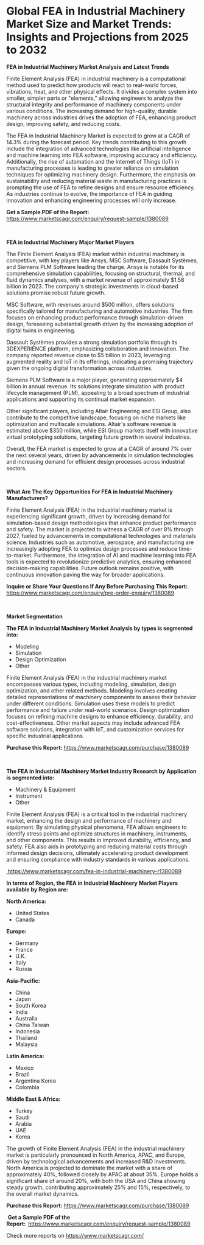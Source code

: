 <p><h1>Global FEA in Industrial Machinery Market Size and Market Trends: Insights and Projections from 2025 to 2032</h1></p><p><strong>FEA in Industrial Machinery Market Analysis and Latest Trends</strong></p>
<p><p>Finite Element Analysis (FEA) in industrial machinery is a computational method used to predict how products will react to real-world forces, vibrations, heat, and other physical effects. It divides a complex system into smaller, simpler parts or "elements," allowing engineers to analyze the structural integrity and performance of machinery components under various conditions. The increasing demand for high-quality, durable machinery across industries drives the adoption of FEA, enhancing product design, improving safety, and reducing costs.</p><p>The FEA in Industrial Machinery Market is expected to grow at a CAGR of 14.3% during the forecast period. Key trends contributing to this growth include the integration of advanced technologies like artificial intelligence and machine learning into FEA software, improving accuracy and efficiency. Additionally, the rise of automation and the Internet of Things (IoT) in manufacturing processes is leading to greater reliance on simulation techniques for optimizing machinery design. Furthermore, the emphasis on sustainability and reducing material waste in manufacturing practices is prompting the use of FEA to refine designs and ensure resource efficiency. As industries continue to evolve, the importance of FEA in guiding innovation and enhancing engineering processes will only increase.</p></p>
<p><strong>Get a Sample PDF of the Report:&nbsp;</strong> <a href="https://www.marketscagr.com/enquiry/request-sample/1380089?utm_campaign=2459&utm_medium=2&utm_source=Github&utm_content=ia&utm_term=11032025&utm_id=fea-in-industrial-machinery">https://www.marketscagr.com/enquiry/request-sample/1380089</a></p>
<p>&nbsp;</p>
<p><strong>FEA in Industrial Machinery Major Market Players</strong></p>
<p><p>The Finite Element Analysis (FEA) market within industrial machinery is competitive, with key players like Ansys, MSC Software, Dassault Systèmes, and Siemens PLM Software leading the charge. Ansys is notable for its comprehensive simulation capabilities, focusing on structural, thermal, and fluid dynamics analyses, with a market revenue of approximately $1.58 billion in 2023. The company's strategic investments in cloud-based solutions promise robust future growth.</p><p>MSC Software, with revenues around $500 million, offers solutions specifically tailored for manufacturing and automotive industries. The firm focuses on enhancing product performance through simulation-driven design, foreseeing substantial growth driven by the increasing adoption of digital twins in engineering.</p><p>Dassault Systèmes provides a strong simulation portfolio through its 3DEXPERIENCE platform, emphasizing collaboration and innovation. The company reported revenue close to $5 billion in 2023, leveraging augmented reality and IoT in its offerings, indicating a promising trajectory given the ongoing digital transformation across industries.</p><p>Siemens PLM Software is a major player, generating approximately $4 billion in annual revenue. Its solutions integrate simulation with product lifecycle management (PLM), appealing to a broad spectrum of industrial applications and supporting its continual market expansion.</p><p>Other significant players, including Altair Engineering and ESI Group, also contribute to the competitive landscape, focusing on niche markets like optimization and multiscale simulations. Altair's software revenue is estimated above $350 million, while ESI Group markets itself with innovative virtual prototyping solutions, targeting future growth in several industries.</p><p>Overall, the FEA market is expected to grow at a CAGR of around 7% over the next several years, driven by advancements in simulation technologies and increasing demand for efficient design processes across industrial sectors.</p></p>
<p>&nbsp;</p>
<p><strong>What Are The Key Opportunities For FEA in Industrial Machinery Manufacturers?</strong></p>
<p><p>Finite Element Analysis (FEA) in the industrial machinery market is experiencing significant growth, driven by increasing demand for simulation-based design methodologies that enhance product performance and safety. The market is projected to witness a CAGR of over 8% through 2027, fueled by advancements in computational technologies and materials science. Industries such as automotive, aerospace, and manufacturing are increasingly adopting FEA to optimize design processes and reduce time-to-market. Furthermore, the integration of AI and machine learning into FEA tools is expected to revolutionize predictive analytics, ensuring enhanced decision-making capabilities. Future outlook remains positive, with continuous innovation paving the way for broader applications.</p></p>
<p><strong>Inquire or Share Your Questions If Any Before Purchasing This Report:</strong> <a href="https://www.marketscagr.com/enquiry/pre-order-enquiry/1380089?utm_campaign=2459&utm_medium=2&utm_source=Github&utm_content=ia&utm_term=11032025&utm_id=fea-in-industrial-machinery">https://www.marketscagr.com/enquiry/pre-order-enquiry/1380089</a></p>
<p>&nbsp;</p>
<p><strong>Market Segmentation</strong></p>
<p><strong>The FEA in Industrial Machinery Market Analysis by types is segmented into:</strong></p>
<p><ul><li>Modeling</li><li>Simulation</li><li>Design Optimization</li><li>Other</li></ul></p>
<p><p>Finite Element Analysis (FEA) in the industrial machinery market encompasses various types, including modeling, simulation, design optimization, and other related methods. Modeling involves creating detailed representations of machinery components to assess their behavior under different conditions. Simulation uses these models to predict performance and failure under real-world scenarios. Design optimization focuses on refining machine designs to enhance efficiency, durability, and cost-effectiveness. Other market aspects may include advanced FEA software solutions, integration with IoT, and customization services for specific industrial applications.</p></p>
<p><strong>Purchase this Report:&nbsp;</strong><a href="https://www.marketscagr.com/purchase/1380089?utm_campaign=2459&utm_medium=2&utm_source=Github&utm_content=ia&utm_term=11032025&utm_id=fea-in-industrial-machinery">https://www.marketscagr.com/purchase/1380089</a></p>
<p>&nbsp;</p>
<p><strong>The FEA in Industrial Machinery Market Industry Research by Application is segmented into:</strong></p>
<p><ul><li>Machinery & Equipment</li><li>Instrument</li><li>Other</li></ul></p>
<p><p>Finite Element Analysis (FEA) is a critical tool in the industrial machinery market, enhancing the design and performance of machinery and equipment. By simulating physical phenomena, FEA allows engineers to identify stress points and optimize structures in machinery, instruments, and other components. This results in improved durability, efficiency, and safety. FEA also aids in prototyping and reducing material costs through informed design decisions, ultimately accelerating product development and ensuring compliance with industry standards in various applications.</p></p>
<p><a href="https://www.marketscagr.com/fea-in-industrial-machinery-r1380089?utm_campaign=2459&utm_medium=2&utm_source=Github&utm_content=ia&utm_term=11032025&utm_id=fea-in-industrial-machinery">&nbsp;https://www.marketscagr.com/fea-in-industrial-machinery-r1380089</a></p>
<p><strong>In terms of Region, the FEA in Industrial Machinery Market Players available by Region are:</strong></p>
<p>
    <p> <strong> North America: </strong>
        <ul>
            <li>United States</li>
            <li>Canada</li>
        </ul>
        </p> 
    <p> <strong> Europe: </strong>
        <ul>
            <li>Germany</li>
            <li>France</li>
            <li>U.K.</li>
            <li>Italy</li>
            <li>Russia</li>
        </ul>
        </p> 
    <p> <strong> Asia-Pacific: </strong>
        <ul>
            <li>China</li>
            <li>Japan</li>
            <li>South Korea</li>
            <li>India</li>
            <li>Australia</li>
            <li>China Taiwan</li>
            <li>Indonesia</li>
            <li>Thailand</li>
            <li>Malaysia</li>
        </ul>
        </p> 
    <p> <strong> Latin America: </strong>
        <ul>
            <li>Mexico</li>
            <li>Brazil</li>
            <li>Argentina Korea</li>
            <li>Colombia</li>
        </ul>
        </p> 
    <p> <strong> Middle East & Africa: </strong>
        <ul>
            <li>Turkey</li>
            <li>Saudi</li>
            <li>Arabia</li>
            <li>UAE</li>
            <li>Korea</li>
        </ul>
    </p>
    </p>
<p><p>The growth of Finite Element Analysis (FEA) in the industrial machinery market is particularly pronounced in North America, APAC, and Europe, driven by technological advancements and increased R&D investments. North America is projected to dominate the market with a share of approximately 40%, followed closely by APAC at about 35%. Europe holds a significant share of around 20%, with both the USA and China showing steady growth, contributing approximately 25% and 15%, respectively, to the overall market dynamics.</p></p>
<p><strong>Purchase this Report: </strong><a href="https://www.marketscagr.com/purchase/1380089?utm_campaign=2459&utm_medium=2&utm_source=Github&utm_content=ia&utm_term=11032025&utm_id=fea-in-industrial-machinery">https://www.marketscagr.com/purchase/1380089</a></p>
<p>&nbsp;<strong>Get a Sample PDF of the Report:&nbsp;&nbsp;</strong><a href="https://www.marketscagr.com/enquiry/request-sample/1380089?utm_campaign=2459&utm_medium=2&utm_source=Github&utm_content=ia&utm_term=11032025&utm_id=fea-in-industrial-machinery">https://www.marketscagr.com/enquiry/request-sample/1380089</a></p>
<p><strong></strong></p>
<p>Check more reports on <a href="https://www.marketscagr.com/?utm_campaign=2459&utm_medium=2&utm_source=Github&utm_content=ia&utm_term=11032025&utm_id=fea-in-industrial-machinery">https://www.marketscagr.com/</a></p>